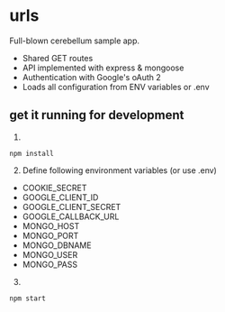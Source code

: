 # urls

Full-blown cerebellum sample app.

* Shared GET routes
* API implemented with express & mongoose
* Authentication with Google's oAuth 2
* Loads all configuration from ENV variables or .env

## get it running for development

1)

    npm install

2) Define following environment variables (or use .env)

- COOKIE_SECRET
- GOOGLE_CLIENT_ID
- GOOGLE_CLIENT_SECRET
- GOOGLE_CALLBACK_URL
- MONGO_HOST
- MONGO_PORT
- MONGO_DBNAME
- MONGO_USER
- MONGO_PASS

3)

    npm start